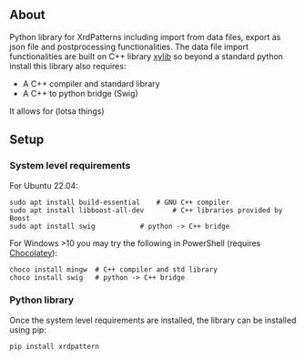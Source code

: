 ## About

Python library for XrdPatterns including import from data files, export as json file and postprocessing functionalities.
The data file import functionalities are built on C++ library  [xylib](https://github.com/wojdyr/xylib) so beyond a standard python install this library also requires:
- A C++ compiler and standard library
- A C++ to python bridge (Swig)

It allows for (lotsa things)


## Setup

### System level requirements
For Ubuntu 22.04:
```
sudo apt install build-essential	# GNU C++ compiler
sudo apt install libboost-all-dev       # C++ libraries provided by Boost
sudo apt install swig 			# python -> C++ bridge
```

For Windows >10 you may try the following in PowerShell (requires [Chocolatey](https://chocolatey.org/)):
```
choco install mingw  # C++ compiler and std library
choco install swig   # python -> C++ bridge
```
### Python library
Once the system level requirements are installed, the library can be installed using pip:
```
pip install xrdpattern
```
